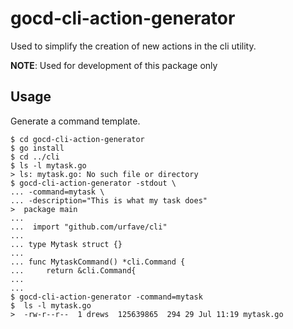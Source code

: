 # gocd-cli-action-generator

Used to simplify the creation of new actions in the cli utility.

__NOTE__: Used for development of this package only

## Usage

Generate a command template.

    $ cd gocd-cli-action-generator
    $ go install
    $ cd ../cli
    $ ls -l mytask.go
    > ls: mytask.go: No such file or directory
    $ gocd-cli-action-generator -stdout \
    ... -command=mytask \
    ... -description="This is what my task does"
    >  package main
    ...  
    ...  import "github.com/urfave/cli"
    ...
    ... type Mytask struct {}
    ...
    ... func MytaskCommand() *cli.Command {
    ... 	return &cli.Command{
    ...
    ... 
    $ gocd-cli-action-generator -command=mytask
    $  ls -l mytask.go
    >  -rw-r--r--  1 drews  125639865  294 29 Jul 11:19 mytask.go

